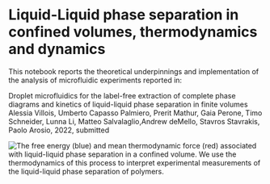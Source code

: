 # Liquid-Liquid phase separation in confined volumes, thermodynamics and dynamics

This notebook reports the theoretical underpinnings and implementation of the analysis of microfluidic experiments reported in:

Droplet microfluidics for the label-free extraction of complete phase diagrams and kinetics of liquid-liquid phase separation in finite volumes Alessia Villois, Umberto Capasso Palmiero, Prerit Mathur, Gaia Perone, Timo Schneider, Lunna Li, Matteo Salvalaglio,Andrew deMello, Stavros Stavrakis, Paolo Arosio, 2022, submitted

![The free energy (blue) and mean thermodynamic force (red) associated with liquid-liquid phase separation in a confined volume. We use the thermodynamics of this process to interpret experimental measurements of the liquid-liquid phase separation of polymers.](panel1model.png) 



